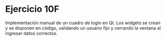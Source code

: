 # Ejercicio 10F

Implementación manual de un cuadro de login en Qt. Los widgets se crean y se disponen en código, validando un usuario fijo y cerrando la ventana al ingresar datos correctos.
